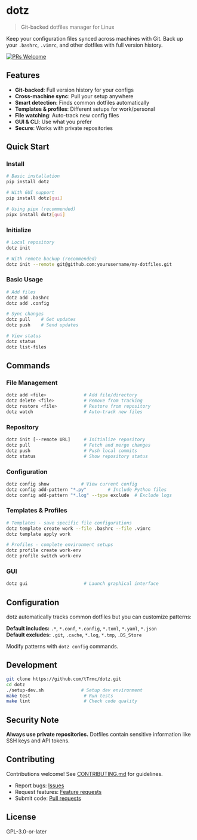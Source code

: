 # dotz

> Git-backed dotfiles manager for Linux

Keep your configuration files synced across machines with Git. Back up your `.bashrc`, `.vimrc`, and other dotfiles with full version history.

[![PRs Welcome](https://img.shields.io/badge/PRs-welcome-brightgreen.svg)](https://github.com/tTrmc/dotz/pulls)

## Features

- **Git-backed**: Full version history for your configs
- **Cross-machine sync**: Pull your setup anywhere
- **Smart detection**: Finds common dotfiles automatically
- **Templates & profiles**: Different setups for work/personal
- **File watching**: Auto-track new config files
- **GUI & CLI**: Use what you prefer
- **Secure**: Works with private repositories

## Quick Start

### Install

```bash
# Basic installation
pip install dotz

# With GUI support
pip install dotz[gui]

# Using pipx (recommended)
pipx install dotz[gui]
```

### Initialize

```bash
# Local repository
dotz init

# With remote backup (recommended)
dotz init --remote git@github.com:yourusername/my-dotfiles.git
```

### Basic Usage

```bash
# Add files
dotz add .bashrc
dotz add .config

# Sync changes
dotz pull    # Get updates
dotz push    # Send updates

# View status
dotz status
dotz list-files
```

## Commands

### File Management
```bash
dotz add <file>              # Add file/directory
dotz delete <file>           # Remove from tracking
dotz restore <file>          # Restore from repository
dotz watch                   # Auto-track new files
```

### Repository
```bash
dotz init [--remote URL]     # Initialize repository
dotz pull                    # Fetch and merge changes
dotz push                    # Push local commits
dotz status                  # Show repository status
```

### Configuration
```bash
dotz config show            # View current config
dotz config add-pattern "*.py"        # Include Python files
dotz config add-pattern "*.log" --type exclude  # Exclude logs
```

### Templates & Profiles
```bash
# Templates - save specific file configurations
dotz template create work --file .bashrc --file .vimrc
dotz template apply work

# Profiles - complete environment setups
dotz profile create work-env
dotz profile switch work-env
```

### GUI
```bash
dotz gui                     # Launch graphical interface
```

## Configuration

dotz automatically tracks common dotfiles but you can customize patterns:

**Default includes:** `.*`, `*.conf`, `*.config`, `*.toml`, `*.yaml`, `*.json`  
**Default excludes:** `.git`, `.cache`, `*.log`, `*.tmp`, `.DS_Store`

Modify patterns with `dotz config` commands.

## Development

```bash
git clone https://github.com/tTrmc/dotz.git
cd dotz
./setup-dev.sh              # Setup dev environment
make test                    # Run tests
make lint                    # Check code quality
```

## Security Note

**Always use private repositories.** Dotfiles contain sensitive information like SSH keys and API tokens.

## Contributing

Contributions welcome! See [CONTRIBUTING.md](CONTRIBUTING.md) for guidelines.

- Report bugs: [Issues](https://github.com/tTrmc/dotz/issues)
- Request features: [Feature requests](https://github.com/tTrmc/dotz/issues)
- Submit code: [Pull requests](https://github.com/tTrmc/dotz/pulls)

## License

GPL-3.0-or-later